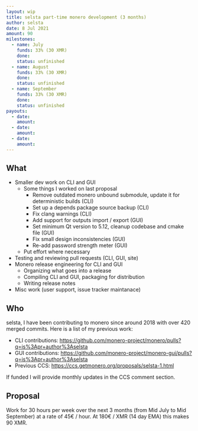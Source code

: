 ```yaml
---
layout: wip
title: selsta part-time monero development (3 months)
author: selsta
date: 8 Jul 2021
amount: 90
milestones:
  - name: July
    funds: 33% (30 XMR)
    done:
    status: unfinished
  - name: August
    funds: 33% (30 XMR)
    done:
    status: unfinished
  - name: September
    funds: 33% (30 XMR)
    done:
    status: unfinished
payouts:
  - date:
    amount:
  - date:
    amount:
  - date:
    amount:
---
```


## What

- Smaller dev work on CLI and GUI
  - Some things I worked on last proposal
    - Remove outdated monero unbound submodule, update it for deterministic builds (CLI)
    - Set up a depends package source backup (CLI)
    - Fix clang warnings (CLI)
    - Add support for outputs import / export (GUI)
    - Set minimum Qt version to 5.12, cleanup codebase and cmake file (GUI)
    - Fix small design inconsistencies (GUI)
    - Re-add password strength meter (GUI)
  - Put effort where necessary
- Testing and reviewing pull requests (CLI, GUI, site)
- Monero release engineering for CLI and GUI
  - Organizing what goes into a release
  - Compiling CLI and GUI, packaging for distribution
  - Writing release notes
- Misc work (user support, issue tracker maintanace)

## Who

selsta, I have been contributing to monero since around 2018 with over 420 merged commits. Here is a list of my previous work:

- CLI contributions: https://github.com/monero-project/monero/pulls?q=is%3Apr+author%3Aselsta
- GUI contributions: https://github.com/monero-project/monero-gui/pulls?q=is%3Apr+author%3Aselsta
- Previous CCS: https://ccs.getmonero.org/proposals/selsta-1.html

If funded I will provide monthly updates in the CCS comment section.

## Proposal

Work for 30 hours per week over the next 3 months (from Mid July to Mid September) at a rate of 45€ / hour. At 180€ / XMR (14 day EMA) this makes 90 XMR.
